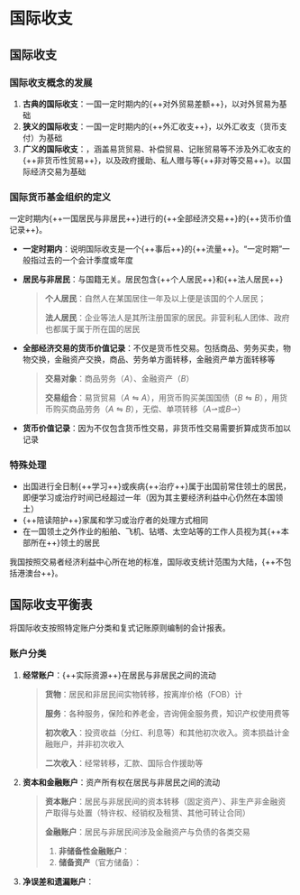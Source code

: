 # **国际收支**

## **国际收支**

### **国际收支概念的发展**

1. **古典的国际收支**：一国一定时期内的{++对外贸易差额++}，以对外贸易为基础
2. **狭义的国际收支**：一国一定时期内的{++外汇收支++}，以外汇收支（货币支付）为基础
3. **广义的国际收支**：，涵盖易货贸易、补偿贸易、记账贸易等不涉及外汇收支的{++非货币性贸易++}，以及政府援助、私人赠与等{++非对等交易++}。以国际经济交易为基础

### **国际货币基金组织的定义**

一定时期内{++一国居民与非居民++}进行的{++全部经济交易++}的{++货币价值记录++}。

- **一定时期内**：说明国际收支是一个{++事后++}的{++流量++}。“一定时期”一般指过去的一个会计季度或年度
- **居民与非居民**：与国籍无关。居民包含{++个人居民++}和{++法人居民++}
    
    >**个人居民**：自然人在某国居住一年及以上便是该国的个人居民；
    >
    >**法人居民**：企业等法人是其所注册国家的居民。非营利私人团体、政府也都属于属于所在国的居民

- **全部经济交易的货币价值记录**：不仅是货币性交易。包括商品、劳务买卖，物物交换，金融资产交换，商品、劳务单方面转移，金融资产单方面转移等
    
    >**交易对象**：商品劳务（$A$）、金融资产（$B$）
    >
    >**交易组合**：易货贸易（$A \leftrightharpoons A$），用货币购买美国国债（$B \leftrightharpoons B$），用货币购买商品劳务（$A \leftrightharpoons B$），无偿、单项转移（$A \rightharpoonup$或$B \rightharpoonup$）

- **货币价值记录**：因为不仅包含货币性交易，非货币性交易需要折算成货币加以记录

### **特殊处理**

- 出国进行全日制{++学习++}或疾病{++治疗++}属于出国前常住领土的居民，即便学习或治疗时间已经超过一年（因为其主要经济利益中心仍然在本国领土）
- {++陪读陪护++}家属和学习或治疗者的处理方式相同
- 在一国领土之外作业的船舶、飞机、钻塔、太空站等的工作人员视为其{++本部所在++}领土的居民

我国按照交易者经济利益中心所在地的标准，国际收支统计范围为大陆，{++不包括港澳台++}。

## **国际收支平衡表**

将国际收支按照特定账户分类和复式记账原则编制的会计报表。

### **账户分类**

1. **经常账户**：{++实际资源++}在居民与非居民之间的流动
    
    >**货物**：居民和非居民间实物转移，按离岸价格（FOB）计
    >
    >**服务**：各种服务，保险和养老金，咨询佣金服务费，知识产权使用费等
    >
    >**初次收入**：投资收益（分红、利息等）和其他初次收入。资本损益计金融账户，并非初次收入
    >
    >**二次收入**：经常转移，汇款、国际合作援助等

2. **资本和金融账户**：资产所有权在居民与非居民之间的流动
    
    >**资本账户**：居民与非居民间的资本转移（固定资产）、非生产非金融资产取得与处置（特许权、经销权及租赁、其他可转让合同）
    >
    >**金融账户**：居民与非居民间涉及金融资产与负债的各类交易
    >
    >1. **非储备性金融账户**：
    >2. **储备资产**（官方储备）：

3. **净误差和遗漏账户**：